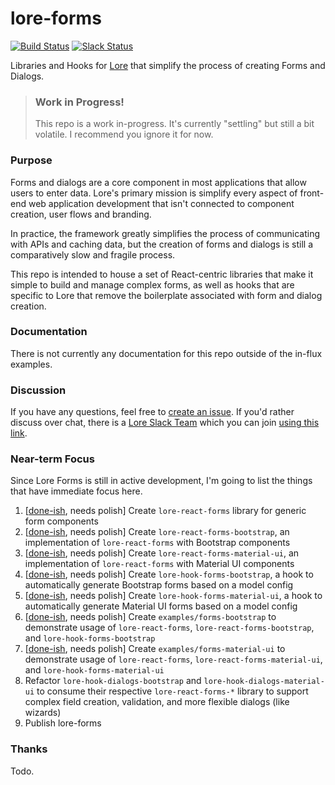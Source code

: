 # lore-forms

[![Build Status][circle-image]][circle-url] [![Slack Status][slackin-image]][slackin-url]


Libraries and Hooks for [Lore](https://github.com/lore/lore) that simplify the process of creating Forms and Dialogs.


> ### Work in Progress!
> This repo is a work in-progress. It's currently "settling" but still a bit volatile. I recommend you ignore it for now.  

### Purpose

Forms and dialogs are a core component in most applications that allow users to enter data. Lore's primary mission is
simplify every aspect of front-end web application development that isn't connected to component creation, user flows 
and branding.

In practice, the framework greatly simplifies the process of communicating with APIs and caching data, but the creation
of forms and dialogs is still a comparatively slow and fragile process.

This repo is intended to house a set of React-centric libraries that make it simple to build and manage complex forms,
as well as hooks that are specific to Lore that remove the boilerplate associated with form and dialog creation.

### Documentation

There is not currently any documentation for this repo outside of the in-flux examples.

### Discussion
If you have any questions, feel free to [create an issue](https://github.com/lore/lore-forms/issues/new). If you'd rather discuss over chat, there is a [Lore Slack Team](https://lorejs.slack.com) which you can join [using this link][slackin-url].


### Near-term Focus

Since Lore Forms is still in active development, I'm going to list the things that have immediate focus here.

1. [[done-ish](https://github.com/lore/lore/commit/a2bf5ad7fa817f396df1978d02b61d8bb285a6c7), needs polish] Create `lore-react-forms` library for generic form components
2. [[done-ish](https://github.com/lore/lore/commit/fd9d23ad91d19801b748613620bae94784c3c3a2), needs polish] Create `lore-react-forms-bootstrap`, an implementation of `lore-react-forms` with Bootstrap components
3. [[done-ish](https://github.com/lore/lore/commit/d37145ae94586a703b67819dcffdf7ad9f837cb1), needs polish] Create `lore-react-forms-material-ui`, an implementation of `lore-react-forms` with Material UI components
4. [[done-ish](https://github.com/lore/lore/commit/931f35dc42b97c2ec4c0dca59fcc67f73c437157), needs polish] Create `lore-hook-forms-bootstrap`, a hook to automatically generate Bootstrap forms based on a model config
5. [[done-ish](https://github.com/lore/lore/commit/96f7892dc551caa38244bf3b955a67c76cf7d6c3), needs polish] Create `lore-hook-forms-material-ui`, a hook to automatically generate Material UI forms based on a model config
6. [[done-ish](https://github.com/lore/lore/commit/edf9b79c55d2e9108ed3a3ffe4bba1e90898370c), needs polish] Create `examples/forms-bootstrap` to demonstrate usage of `lore-react-forms`, `lore-react-forms-bootstrap`, and `lore-hook-forms-bootstrap`
7. [[done-ish](https://github.com/lore/lore/commit/3507a0b259a570760e895cc4fc4a73af4da9eecf), needs polish] Create `examples/forms-material-ui` to demonstrate usage of `lore-react-forms`, `lore-react-forms-material-ui`, and `lore-hook-forms-material-ui`
8. Refactor `lore-hook-dialogs-bootstrap` and `lore-hook-dialogs-material-ui` to consume their respective `lore-react-forms-*` library to support complex field creation, validation, and more flexible dialogs (like wizards)
9. Publish lore-forms


### Thanks
Todo. 


[circle-url]: https://circleci.com/gh/lore/lore-forms
[circle-image]: https://circleci.com/gh/lore/lore.svg?style=shield&circle-token=6ef9571387d0e08d802f6769026fcf91fc30459f
[slackin-image]: https://lorejs-slack.herokuapp.com/badge.svg
[slackin-url]: https://lorejs-slack.herokuapp.com
